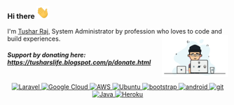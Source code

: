### Hi there <img src="https://github.com/ABSphreak/ABSphreak/blob/master/gifs/Hi.gif?raw=true" width="30px">

<!--
**tusharslife/tusharslife** is a ✨ _special_ ✨ repository because its `README.md` (this file) appears on your GitHub profile.

Here are some ideas to get you started:

- 🔭 I’m currently working on ...
- 🌱 I’m currently learning ...
- 👯 I’m looking to collaborate on ...
- 🤔 I’m looking for help with ...
- 💬 Ask me about ...
- 📫 How to reach me: ...
- 😄 Pronouns: ...
- ⚡ Fun fact: ...

-->
I'm <a href="https://www.linkedin.com/in/tusharslife" target="_blank"> Tushar Raj</a>, System Administrator by profession who loves to code and build experiences.<img width="30%" align="right" src="https://github.com/pathik455/pathik455/blob/main/image.gif" />

##### Support by donating here: https://tusharslife.blogspot.com/p/donate.html
 <h1><u><u></h1>
<!-- Languages and Tools Learning -->
 <p align="center">
    <a href="https://laravel.com/" target="_blank"> <img src="https://www.vectorlogo.zone/logos/laravel/laravel-icon.svg" alt="Laravel" width="40" height="40" /> </a>
     <a href="https://cloud.google.com/" target="_blank"> <img src="https://www.vectorlogo.zone/logos/google_cloud/google_cloud-icon.svg" alt="Google Cloud" width="40" height="40" /> </a>
     <a href="https://aws.amazon.com" target="_blank"> <img src="https://www.vectorlogo.zone/logos/amazon_aws/amazon_aws-icon.svg" alt="AWS" width="40" height="40" /> </a>
     <a href="www.ubuntu.com" target="_blank"> <img src="https://www.vectorlogo.zone/logos/ubuntu/ubuntu-icon.svg" alt="Ubuntu" width="40" height="40" /> </a>
     <a href="https://getbootstrap.com" target="_blank"> <img src="https://sdtimes.com/wp-content/uploads/2018/01/bootstrap-stack.png" alt="bootstrap" width="40" height="40" /> </a>
<a href="" target="_blank"> <img src="https://www.vectorlogo.zone/logos/android/android-official.svg" alt="android" width="40" height="40" /> </a>
     <a href="https://git-scm.com/" target="_blank"> <img src="https://www.vectorlogo.zone/logos/git-scm/git-scm-icon.svg" alt="git" width="40" height="40" /> </a>
       <a href="https://www.java.com" target="_blank"> <img src="https://www.vectorlogo.zone/logos/java/java-icon.svg" alt="Java" width="40" height="40" /> </a> 
   <a href="https://heroku.com" target="_blank"> <img src="https://www.vectorlogo.zone/logos/heroku/heroku-icon.svg" alt="Heroku" width="40" height="40" /> </a>
 </p>

